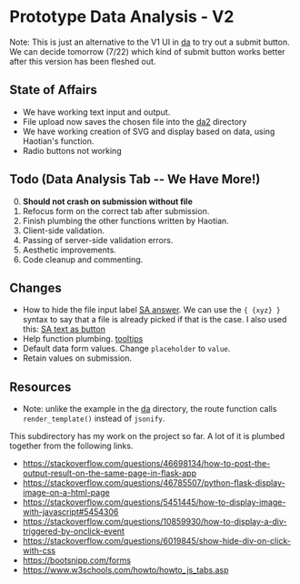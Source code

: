 # Prototype Data Analysis - V2

Note: This is just an alternative to the V1 UI in [da](https://github.com/DeniseMak/nlpstats-proto/tree/master/da) 
to try out a submit button. We can decide tomorrow (7/22) which kind of submit button works better after
this version has been fleshed out.
 
## State of Affairs
* We have working text input and output.
* File upload now saves the chosen file into the [da2](https://github.com/DeniseMak/nlpstats-proto/tree/master/da2) directory
* We have working creation of SVG and display based on data, using Haotian's function.
* Radio buttons not working

## Todo (Data Analysis Tab -- We Have More!)
0. **Should not crash on submission without file**
1. Refocus form on the correct tab after submission. 
2. Finish plumbing the other functions written by Haotian.
3. Client-side validation. 
4. Passing of server-side validation errors.
5. Aesthetic improvements.
6. Code cleanup and commenting.

## Changes
* How to hide the file input label [SA answer](https://stackoverflow.com/questions/16001586/change-the-no-file-chosen). We can use the `{ {xyz} }` syntax to say that a file is already picked if that is the case. I also used this: [SA text as button](https://stackoverflow.com/questions/710089/how-do-i-make-an-html-link-look-like-a-button)
* Help function plumbing. [tooltips](https://www.w3schools.com/howto/howto_css_tooltip.asp)
* Default data form values.  Change `placeholder` to `value`.
* Retain values on submission.


## Resources

* Note: unlike the example in the [da](https://github.com/DeniseMak/nlpstats-proto/tree/master/da) directory, the route function calls
 `render_template()` instead of `jsonify`.

This subdirectory has my work on the project so far. A lot of it is plumbed together from the following links.

* https://stackoverflow.com/questions/46698134/how-to-post-the-output-result-on-the-same-page-in-flask-app
* https://stackoverflow.com/questions/46785507/python-flask-display-image-on-a-html-page
* https://stackoverflow.com/questions/5451445/how-to-display-image-with-javascript#5454306
* https://stackoverflow.com/questions/10859930/how-to-display-a-div-triggered-by-onclick-event
* https://stackoverflow.com/questions/6019845/show-hide-div-on-click-with-css
* https://bootsnipp.com/forms
* https://www.w3schools.com/howto/howto_js_tabs.asp
